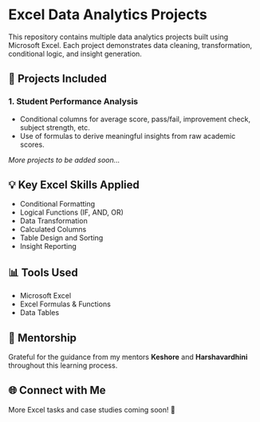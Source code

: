 # Excel Data Analytics Projects

This repository contains multiple data analytics projects built using Microsoft Excel. Each project demonstrates data cleaning, transformation, conditional logic, and insight generation.

## 📂 Projects Included

### 1. Student Performance Analysis
- Conditional columns for average score, pass/fail, improvement check, subject strength, etc.
- Use of formulas to derive meaningful insights from raw academic scores.

*More projects to be added soon...*

## 💡 Key Excel Skills Applied
- Conditional Formatting
- Logical Functions (IF, AND, OR)
- Data Transformation
- Calculated Columns
- Table Design and Sorting
- Insight Reporting

## 📊 Tools Used
- Microsoft Excel
- Excel Formulas & Functions
- Data Tables

## 🙏 Mentorship
Grateful for the guidance from my mentors **Keshore** and **Harshavardhini** throughout this learning process.

## 🌐 Connect with Me
More Excel tasks and case studies coming soon! 🚀
